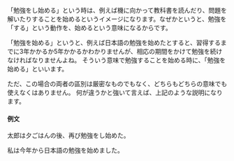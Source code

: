 「勉強をし始める」という時は、例えば機に向かって教科書を読んだり、問題を解いたりすることを始めるというイメージになります。なぜかというと、勉強を「する」という動作を、始めるという意味になるからです。

「勉強を始める」というと、例えば日本語の勉強を始めたとすると、習得するまでに3年かかるか5年かかるかわかりませんが、相応の期間をかけて勉強を続けなければなりませんよね。
そういう意味で勉強することを始める時に、「勉強を始める」といいます。

ただ、この場合の両者の區別は厳密なものでもなく、どちらもどちらの意味でも使えなくはありません。
何が違うかと強いて言えば、上記のような説明になります。

#### 例文

太郎は夕ごはんの後、再び勉強をし始めた。

私は今年から日本語の勉強を始めました。